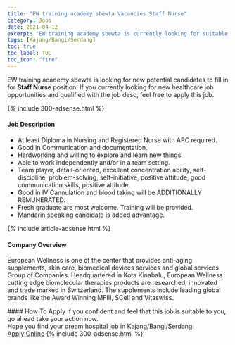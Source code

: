 ```yaml
---
title: "EW training academy sbewta Vacancies Staff Nurse" 
category: Jobs 
date: 2021-04-12 
excerpt: "EW training academy sbewta is currently looking for suitable person to fill in the Staff Nurse which positioned at Kajang/Bangi/Serdang" 
tags: [Kajang/Bangi/Serdang] 
toc: true 
toc_label: TOC 
toc_icon: "fire" 
--- 
```


<p>EW training academy sbewta is looking for new potential candidates to fill in for <b>Staff Nurse</b> position. If you currently looking for new healthcare job opportunities and qualified with the job desc, feel free to apply this job.
</p>{% include 300-adsense.html %} 
<div><div><h4>Job Description</h4></div><div><div><span><div><ul><li>At least Diploma in Nursing and Registered Nurse with APC required.</li><li>Good in Communication and documentation.</li><li>Hardworking and willing to explore and learn new things.</li><li>Able to work independently and/or in a team setting.</li><li>Team player, detail-oriented, excellent concentration ability, self-discipline, problem-solving, self-initiative, positive attitude, good communication skills, positive attitude.</li><li>Good in IV Cannulation and blood taking will be ADDITIONALLY REMUNERATED.</li><li>Fresh graduate are most welcome. Training will be provided.</li><li>Mandarin speaking candidate is added advantage.</li></ul></div></span></div></div></div> 
{% include article-adsense.html %} 
<div><div><h4>Company Overview</h4></div><div><div><span><div><p><span>European Wellness is one of the center that provides anti-aging supplements, skin care, biomedical devices services and global services Group of Companies. Headquartered in Kota Kinabalu, European Wellness cutting edge biomolecular therapies products are researched, innovated and trade marked in Switzerland. The supplements include leading global brands like the Award Winning MFIII, SCell and Vitaswiss. </span></p></div></span></div></div></div> 
#### How To Apply 
If you confident and feel that this job is suitable to you, go ahead take your action now. <br/> 
Hope you find your dream hospital job in Kajang/Bangi/Serdang. <br/> 
<a href="https://www.jobstreet.com.my/en/job/staff-nurse-4534961?jobId=jobstreet-my-job-4534961" class="btn btn--warning" target="_blank" rel="nofollow noopenner">Apply Online</a> 
{% include 300-adsense.html %} 